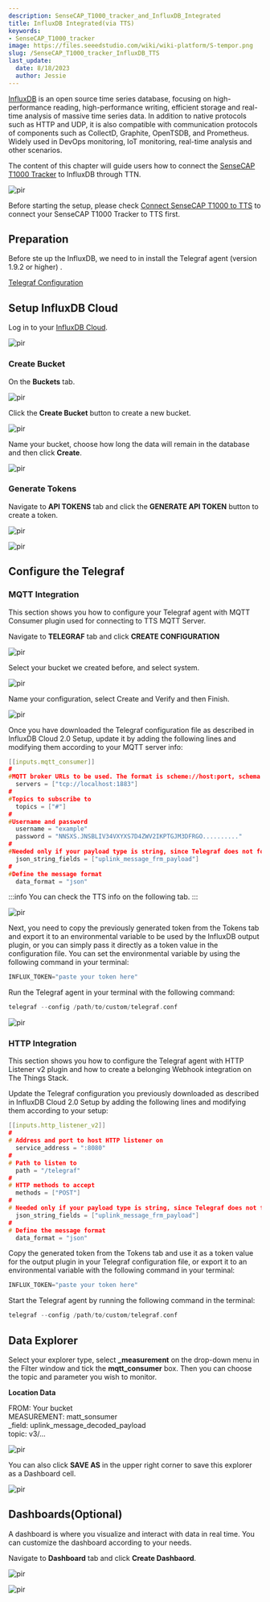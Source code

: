 ```yaml
---
description: SenseCAP_T1000_tracker_and_InfluxDB_Integrated
title: InfluxDB Integrated(via TTS)
keywords:
- SenseCAP_T1000_tracker
image: https://files.seeedstudio.com/wiki/wiki-platform/S-tempor.png
slug: /SenseCAP_T1000_tracker_InfluxDB_TTS
last_update:
  date: 8/18/2023
  author: Jessie
---
```



[InfluxDB](https://docs.influxdata.com/influxdb/v2.0/get-started/) is an open source time series database, focusing on high-performance reading, high-performance writing, efficient storage and real-time analysis of massive time series data. In addition to native protocols such as HTTP and UDP, it is also compatible with communication protocols of components such as CollectD, Graphite, OpenTSDB, and Prometheus. Widely used in DevOps monitoring, IoT monitoring, real-time analysis and other scenarios.

The content of this chapter will guide users how to connect the [SenseCAP T1000 Tracker](https://www.seeedstudio.com/SenseCAP-Card-Tracker-T1000-A-p-5697.html) to InfluxDB through TTN.


<p style={{textAlign: 'center'}}><img src="https://files.seeedstudio.com/wiki/SenseCAP/Tracker/influx_sense.png" alt="pir" width={800} height="auto" /></p>

Before starting the setup, please check [Connect SenseCAP T1000 to TTS](https://wiki.seeedstudio.com/SenseCAP_T1000_tracker_TTN) to connect your SenseCAP T1000 Tracker to TTS first.




## Preparation


Before ste up the InfluxDB, we need to in install the Telegraf agent (version 1.9.2 or higher) .

[Telegraf Configuration](https://docs.influxdata.com/influxdb/v2.0/telegraf-configs/)

## Setup InfluxDB Cloud

Log in to your [InfluxDB Cloud](https://us-east-1-1.aws.cloud2.influxdata.com/).

<p style={{textAlign: 'center'}}><img src="https://files.seeedstudio.com/wiki/SenseCAP/Tracker/buckets.png" alt="pir" width={800} height="auto" /></p>


### Create Bucket

On the **Buckets** tab.

<p style={{textAlign: 'center'}}><img src="https://files.seeedstudio.com/wiki/SenseCAP/Tracker/buckets.png" alt="pir" width={800} height="auto" /></p>

Click the **Create Bucket** button to create a new bucket.

<p style={{textAlign: 'center'}}><img src="https://files.seeedstudio.com/wiki/SenseCAP/Tracker/createbucket.png" alt="pir" width={800} height="auto" /></p>

Name your bucket, choose how long the data will remain in the database and then click **Create**.


<p style={{textAlign: 'center'}}><img src="https://files.seeedstudio.com/wiki/SenseCAP/Tracker/create_done.png" alt="pir" width={800} height="auto" /></p>

### Generate Tokens

Navigate to **API TOKENS** tab and click the **GENERATE API TOKEN** button to create a token.

<p style={{textAlign: 'center'}}><img src="https://files.seeedstudio.com/wiki/SenseCAP/Tracker/get_token.png" alt="pir" width={800} height="auto" /></p>

<p style={{textAlign: 'center'}}><img src="https://files.seeedstudio.com/wiki/SenseCAP/Tracker/create_done.png" alt="pir" width={800} height="auto" /></p>


## Configure the Telegraf


### MQTT Integration


This section shows you how to configure your Telegraf agent with MQTT Consumer plugin used for connecting to TTS MQTT Server.


Navigate to **TELEGRAF** tab and click **CREATE CONFIGURATION**

<p style={{textAlign: 'center'}}><img src="https://files.seeedstudio.com/wiki/SenseCAP/Tracker/telegraf.png" alt="pir" width={800} height="auto" /></p>

Select your bucket we created before, and select system.

<p style={{textAlign: 'center'}}><img src="https://files.seeedstudio.com/wiki/SenseCAP/Tracker/create_telegraf.png" alt="pir" width={800} height="auto" /></p>


Name your configuration, select Create and Verify and then Finish.


<p style={{textAlign: 'center'}}><img src="https://files.seeedstudio.com/wiki/SenseCAP/Tracker/download_config.png" alt="pir" width={800} height="auto" /></p>

Once you have downloaded the Telegraf configuration file as described in InfluxDB Cloud 2.0 Setup, update it by adding the following lines and modifying them according to your MQTT server info:

```cpp
[[inputs.mqtt_consumer]]
#
#MQTT broker URLs to be used. The format is scheme://host:port, schema can be tcp, ssl, or ws.
  servers = ["tcp://localhost:1883"]
#
#Topics to subscribe to
  topics = ["#"]
#
#Username and password
  username = "example"
  password = "NNSXS.JNSBLIV34VXYXS7D4ZWV2IKPTGJM3DFRGO.........."
#
#Needed only if your payload type is string, since Telegraf does not forward data of this type by default
  json_string_fields = ["uplink_message_frm_payload"]
#
#Define the message format
  data_format = "json"
```

:::info
You can check the TTS info on the following tab.
:::

<p style={{textAlign: 'center'}}><img src="https://files.seeedstudio.com/wiki/SenseCAP/Tracker/TTS_info.png" alt="pir" width={800} height="auto" /></p>

Next, you need to copy the previously generated token from the Tokens tab and export it to an environmental variable to be used by the InfluxDB output plugin, or you can simply pass it directly as a token value in the configuration file. You can set the environmental variable by using the following command in your terminal:

```cpp
INFLUX_TOKEN="paste your token here"
```

Run the Telegraf agent in your terminal with the following command:

```cpp
telegraf --config /path/to/custom/telegraf.conf
```
<p style={{textAlign: 'center'}}><img src="https://files.seeedstudio.com/wiki/SenseCAP/Tracker/connected_MQTT.png" alt="pir" width={800} height="auto" /></p>


### HTTP Integration

This section shows you how to configure the Telegraf agent with HTTP Listener v2 plugin and how to create a belonging Webhook integration on The Things Stack.

Update the Telegraf configuration you previously downloaded as described in InfluxDB Cloud 2.0 Setup by adding the following lines and modifying them according to your setup:

```cpp
[[inputs.http_listener_v2]]
#
# Address and port to host HTTP listener on
  service_address = ":8080"
#
# Path to listen to
  path = "/telegraf"
#
# HTTP methods to accept
  methods = ["POST"]
#
# Needed only if your payload type is string, since Telegraf does not forward data of this type by default
  json_string_fields = ["uplink_message_frm_payload"]
#
# Define the message format
  data_format = "json"
```

Copy the generated token from the Tokens tab and use it as a token value for the output plugin in your Telegraf configuration file, or export it to an environmental variable with the following command in your terminal:

```cpp
INFLUX_TOKEN="paste your token here"
```

Start the Telegraf agent by running the following command in the terminal:

```cpp
telegraf --config /path/to/custom/telegraf.conf
```

## Data Explorer

Select your explorer type, select **_measurement** on the drop-down menu in the Filter window and tick the **mqtt_consumer** box. Then you can choose the topic and parameter you wish to monitor.

**Location Data**

FROM: Your bucket <br />
MEASUREMENT: matt_sonsumer <br />
_field: uplink_message_decoded_payload <br />
topic: v3/...



<p style={{textAlign: 'center'}}><img src="https://files.seeedstudio.com/wiki/SenseCAP/Tracker/map-done.png" alt="pir" width={800} height="auto" /></p>

You can also click **SAVE AS** in the upper right corner to save this explorer as a Dashboard cell.

<p style={{textAlign: 'center'}}><img src="https://files.seeedstudio.com/wiki/SenseCAP/Tracker/saveas.png" alt="pir" width={800} height="auto" /></p>

## Dashboards(Optional)


A dashboard is where you visualize and interact with data in real time. You can customize the dashboard according to your needs.


Navigate to **Dashboard** tab and click **Create Dashbaord**.
<p style={{textAlign: 'center'}}><img src="https://files.seeedstudio.com/wiki/SenseCAP/Tracker/create_dashboard.png" alt="pir" width={800} height="auto" /></p>



<p style={{textAlign: 'center'}}><img src="https://files.seeedstudio.com/wiki/SenseCAP/Tracker/influx_dashbaord.png" alt="pir" width={800} height="auto" /></p>